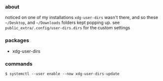 ### about

noticed on one of my installations `xdg-user-dirs` wasn't there, and so these `~/Desktop`, and `~/Downloads` folders kept popping up.
see `public_extra/.config/user-dirs.dirs` for the custom settings

### packages

- xdg-user-dirs

### commands

    $ systemctl --user enable --now xdg-user-dirs-update
